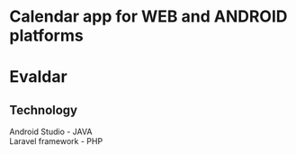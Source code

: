 # Calendar app for WEB and ANDROID platforms
# Evaldar
## Technology
Android Studio - JAVA <br>
Laravel framework - PHP
